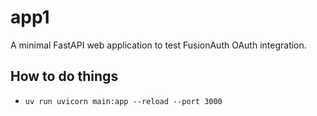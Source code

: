 # app1

A minimal FastAPI web application to test FusionAuth OAuth integration.

## How to do things

* `uv run uvicorn main:app --reload --port 3000`
